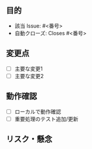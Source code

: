 ## 目的
- 該当 Issue: #<番号>
- 自動クローズ: Closes #<番号>

## 変更点
- [ ] 主要な変更1
- [ ] 主要な変更2

## 動作確認
- [ ] ローカルで動作確認
- [ ] 重要処理のテスト追加/更新

## リスク・懸念
